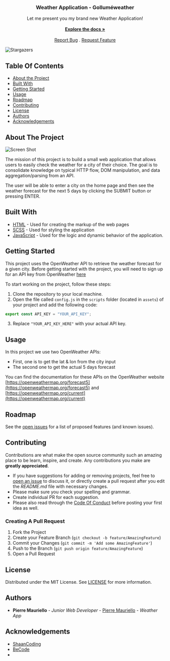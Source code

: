 <br/>
<p align="center">
  <h3 align="center">Weather Application - Golluméweather</h3>

  <p align="center">
    Let me present you my brand new Weather Application!
    <br/>
    <br/>
    <a href="https://github.com/gollumeo/weather-app"><strong>Explore the docs »</strong></a>
    <br/>
    <br/>
    <a href="https://github.com/gollumeo/weather-app/issues">Report Bug</a>
    .
    <a href="https://github.com/gollumeo/weather-app/issues">Request Feature</a>
  </p>
</p>

![Stargazers](https://img.shields.io/github/stars/gollumeo/weather-app?style=social) 

## Table Of Contents

* [About the Project](#about-the-project)
* [Built With](#built-with)
* [Getting Started](#getting-started)
* [Usage](#usage)
* [Roadmap](#roadmap)
* [Contributing](#contributing)
* [License](#license)
* [Authors](#authors)
* [Acknowledgements](#acknowledgements)

## About The Project

![Screen Shot](https://cdn.discordapp.com/attachments/855186114640871446/1063110483118391357/image.png)

The mission of this project is to build a small web application that allows users to easily check the weather for a city of their choice. The goal is to consolidate knowledge on typical HTTP flow, DOM manipulation, and data aggregation/parsing from an API.

The user will be able to enter a city on the home page and then see the weather forecast for the next 5 days by clicking the SUBMIT button or pressing ENTER. 

## Built With

- [HTML](https://developer.mozilla.org/en-US/docs/Web/HTML) - Used for creating the markup of the web pages
- [SCSS](https://sass-lang.com/) - Used for styling the application 
- [JavaScript](https://developer.mozilla.org/en-US/docs/Web/JavaScript) - Used for the logic and dynamic behavior of the application.


## Getting Started

This project uses the OpenWeather API to retrieve the weather forecast for a given city. Before getting started with the project, you will need to sign up for an API key from OpenWeather [here](https://openweathermap.org/api)

To start working on the project, follow these steps:

1. Clone the repository to your local machine.
2. Open the file called `config.js` in the `scripts` folder (located in `assets`) of your project and add the following code:
```javascript
export const API_KEY = "YOUR_API_KEY";
```
3. Replace `"YOUR_API_KEY_HERE"` with your actual API key.

## Usage

In this project we use two OpenWeather APIs:
- First, one is to get the lat & lon from the city input
- The second one to get the actual 5 days forecast

You can find the documentation for these APIs on the OpenWeather website [https://openweathermap.org/forecast5](https://openweathermap.org/forecast5) and [https://openweathermap.org/current](https://openweathermap.org/current)

## Roadmap

See the [open issues](https://github.com/gollumeo/weather-app/issues) for a list of proposed features (and known issues).

## Contributing

Contributions are what make the open source community such an amazing place to be learn, inspire, and create. Any contributions you make are **greatly appreciated**.
* If you have suggestions for adding or removing projects, feel free to [open an issue](https://github.com/gollumeo/weather-app/issues/new) to discuss it, or directly create a pull request after you edit the *README.md* file with necessary changes.
* Please make sure you check your spelling and grammar.
* Create individual PR for each suggestion.
* Please also read through the [Code Of Conduct](https://github.com/gollumeo/weather-app/blob/main/CODE_OF_CONDUCT.md) before posting your first idea as well.

### Creating A Pull Request

1. Fork the Project
2. Create your Feature Branch (`git checkout -b feature/AmazingFeature`)
3. Commit your Changes (`git commit -m 'Add some AmazingFeature'`)
4. Push to the Branch (`git push origin feature/AmazingFeature`)
5. Open a Pull Request

## License

Distributed under the MIT License. See [LICENSE](https://github.com/gollumeo/weather-app/blob/main/LICENSE.md) for more information.

## Authors

* **Pierre Mauriello** - *Junior Web Developer* - [Pierre Mauriello](https://github.com/gollumeo) - *Weather App*

## Acknowledgements

* [ShaanCoding](https://github.com/ShaanCoding/)
* [BeCode](https://github.com/becodeorg/becodeorg)
* []()
